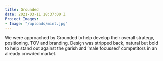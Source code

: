 ```yaml
---
title: Grounded
date: 2021-03-11 18:37:00 Z
Project Images:
- Image: "/uploads/mint.jpg"
---
```


We were approached by Grounded to help develop their overall strategy, positioning. TOV and branding. Design was stripped back, natural but bold to help stand out against the garish and ‘male focussed’ competitors in an already crowded market.